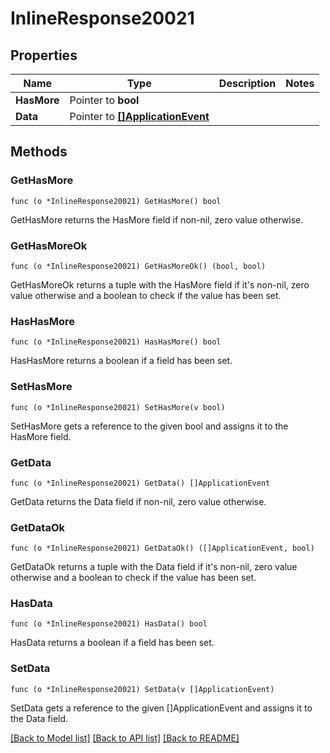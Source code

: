 # InlineResponse20021

## Properties

Name | Type | Description | Notes
------------ | ------------- | ------------- | -------------
**HasMore** | Pointer to **bool** |  | 
**Data** | Pointer to [**[]ApplicationEvent**](ApplicationEvent.md) |  | 

## Methods

### GetHasMore

`func (o *InlineResponse20021) GetHasMore() bool`

GetHasMore returns the HasMore field if non-nil, zero value otherwise.

### GetHasMoreOk

`func (o *InlineResponse20021) GetHasMoreOk() (bool, bool)`

GetHasMoreOk returns a tuple with the HasMore field if it's non-nil, zero value otherwise
and a boolean to check if the value has been set.

### HasHasMore

`func (o *InlineResponse20021) HasHasMore() bool`

HasHasMore returns a boolean if a field has been set.

### SetHasMore

`func (o *InlineResponse20021) SetHasMore(v bool)`

SetHasMore gets a reference to the given bool and assigns it to the HasMore field.

### GetData

`func (o *InlineResponse20021) GetData() []ApplicationEvent`

GetData returns the Data field if non-nil, zero value otherwise.

### GetDataOk

`func (o *InlineResponse20021) GetDataOk() ([]ApplicationEvent, bool)`

GetDataOk returns a tuple with the Data field if it's non-nil, zero value otherwise
and a boolean to check if the value has been set.

### HasData

`func (o *InlineResponse20021) HasData() bool`

HasData returns a boolean if a field has been set.

### SetData

`func (o *InlineResponse20021) SetData(v []ApplicationEvent)`

SetData gets a reference to the given []ApplicationEvent and assigns it to the Data field.


[[Back to Model list]](../README.md#documentation-for-models) [[Back to API list]](../README.md#documentation-for-api-endpoints) [[Back to README]](../README.md)


